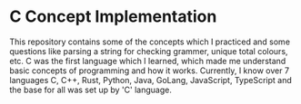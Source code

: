# C Concept Implementation
This repository contains some of the concepts which I practiced and some questions like parsing a string for checking grammer, unique total colours, etc. 
C was the first language which I learned, which made me understand basic concepts of programming and how it works.
Currently, I know over 7 languages C, C++, Rust, Python, Java, GoLang, JavaScript, TypeScript and the base for all was set up by 'C' language. 
